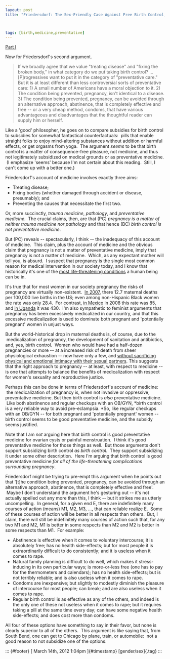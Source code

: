 ```yaml
---
layout: post
title: "Friedersdorf: The Sex-Friendly Case Against Free Birth Control, part II"



tags: [birth,medicine,preventative]
---
```



[Part I](http://jefais.tumblr.com/post/19288838308/friedersdorf-the-sex-friendly-case-against-free-birth)

Now for Friedersdorf's second argument.  

> If we broadly agree that we value "treating disease" and "fixing the broken body," in what category do we put taking birth control? ... \[P\]rogressives want to put it in the category of "preventative care." But it is at least different than less controversial sorts of preventative care: 1) A small number of Americans have a moral objection to it. 2) The condition being prevented, pregnancy, isn't identical to a disease. 3) The condition being prevented, pregnancy, can be avoided through an alternative approach, abstinence, that is completely effective and free -- or a very cheap method, condoms, that have various advantageous and disadvantages that the thoughtful reader can supply him or herself.

Like a 'good' philosopher, he goes on to compare subsidies for birth control to subsidies for somewhat fantastical counterfactuals:  pills that enable straight folks to enjoy mind-altering substances without addition or harmful effects, or get orgasms from yoga.  The argument *seems* to be that birth control is a matter of consequence-free pleasure, not medicine, and thus not legitimately subsidized on medical grounds or as preventative medicine.  (I emphasize 'seems' because I'm not certain about this reading.  Still, I can't come up with a better one.)  

Friedersdorf's account of medicine involves exactly three aims:  

-   Treating disease; 
-   Fixing bodies (whether damaged through accident or disease, presumably); and
-   Preventing the causes that necessitate the first two.

Or, more succinctly, *trauma medicine*, *pathology*, and *preventative medicine*.  The crucial claims, then, are that (PC) *pregnancy is a matter of neither trauma medicine nor pathology* and that hence (BC) *birth control is not preventative medicine*.  

But (PC) reveals -- spectacularly, I think -- the inadequacy of this account of medicine.  This claim, plus the account of medicine and the obvious claim that pregnancy is not a matter of preventative medicine, imply that pregnancy is not a matter of medicine.  Which, as any expectant mother will tell you, is absurd.  I suspect that pregnancy is the single most common reason for medical intervention in our society today, and I know that historically it's one of the [most life-threatening conditions](http://en.wikipedia.org/wiki/Maternal_death#Major_causes) a human being can be in.  

It's true that for most women in our society pregnancy the risks of pregnancy are virtually non-existent.  [In 2007](http://mchb.hrsa.gov/chusa11/hstat/hsi/pages/208mm.html), there 12.7 maternal deaths per 100,000 live births in the US; even among non-Hispanic Black women the rate was only 28.4.  For contrast, [in Mexico](http://www.unicef.org/infobycountry/mexico_statistics.html) in 2008 this rate was 85, and [in Uganda](http://www.unicef.org/infobycountry/uganda_statistics.html) it was 430.  I'm also sympathetic to feminist arguments that pregnancy has been excessively medicalized in our country, and that this excessive medicalization is used to dominate both pregnant and 'potentially pregnant' women in unjust ways.  

But the world-historical drop in maternal deaths is, of course, due to the  medicalization of pregnancy, the development of sanitation and antibiotics, and, yes, birth control.  Women who would have had a half-dozen pregnancies or more -- at a increased risk of death from sheer physiological exhaustion -- now have only a few, and [without sacrificing physical and emotional intimacy with their sexual partners](http://womenintheology.org/category/women-speak-about-natural-family-planning/). This suggests that the right approach to pregnancy -- at least, with respect to medicine -- is one that attempts to balance the benefits of medicalization with respect for women's sexuality and reproductive justice.  

Perhaps this can be done in terms of Friedersdorf's account of medicine:  the medicalization of pregnancy is, when not invasive or oppressive, preventative medicine. But then birth control is *also* preventative medicine.  Like both abstinence and regular checkups with an OB/GYN, *birth control is a very reliable way to avoid pre-eclampsia. *So, like regular checkups with an OB/GYN -- for both pregnant and 'potentially pregnant' women -- birth control seems to be good preventative medicine, and the subsidy seems justified.  

Note that I am *not* arguing here that birth control is good preventative medicine for ovarian cysts or painful menstruation.  I think it's good preventative medicine for those things as well.  But those arguments don't support subsidizing birth control *as birth control*.  They support subsidizing it under some other description.  Here I'm arguing that birth control is good preventative medicine *for all of the life-threatening complications surrounding pregnancy*.  

Friedersdorf might be trying to pre-empt this argument when he points out that '\[t\]he condition being prevented, pregnancy, can be avoided through an alternative approach, abstinence, that is completely effective and free'.  Maybe I don't understand the argument he's gesturing out -- it's not actually spelled out any more than this, I think -- but it strikes me as utterly uncompelling.  In general, for a given end E, there are indefinitely many courses of action (means) M1, M2, M3, ..., that can reliable realize E.  Some of these courses of action will be better in all respects than others.  But, I claim, there will still be indefinitely many courses of action such that, for any two M1 and M2, M1 is better in some respects than M2 and M2 is better in some respects than M1.  For example:  

-   Abstinence is effective when it comes to voluntary intercourse; it is absolutely free; has no health side-effects; but for most people it is extraordinarily difficult to do consistently; and it is useless when it comes to rape.  
-   Natural family planning is difficult to do well, which makes it stress-inducing in its own particular ways; is more-or-less free (one has to pay for the thermometers and calendars); has no health side-effects; but is not terribly reliable; and is also useless when it comes to rape.  
-   Condoms are inexpensive; but slightly to modestly diminish the pleasure of intercourse for most people; can break; and are also useless when it comes to rape.  
-   Regular birth control is as effective as any of the others, and indeed is the only one of these not useless when it comes to rape; but it requires taking a pill at the same time every day; can have some negative health side-effects; and does cost more than condoms.  

All four of these options have something to say in their favor, but none is clearly superior to all of the others.  This argument is like saying that, from South Bend, one can get to Chicago by plane, train, or automobile:  not a good reason to not subsidize one of the options.  

::: {#footer}
[ March 14th, 2012 1:04pm ]{#timestamp} [gender/sex]{.tag}
:::




